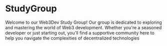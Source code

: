 # StudyGroup
Welcome to our Web3Dev Study Group! Our group is dedicated to exploring and mastering the world of Web3 development. Whether you're a seasoned developer or just starting out, you'll find a supportive community here to help you navigate the complexities of decentralized technologies
